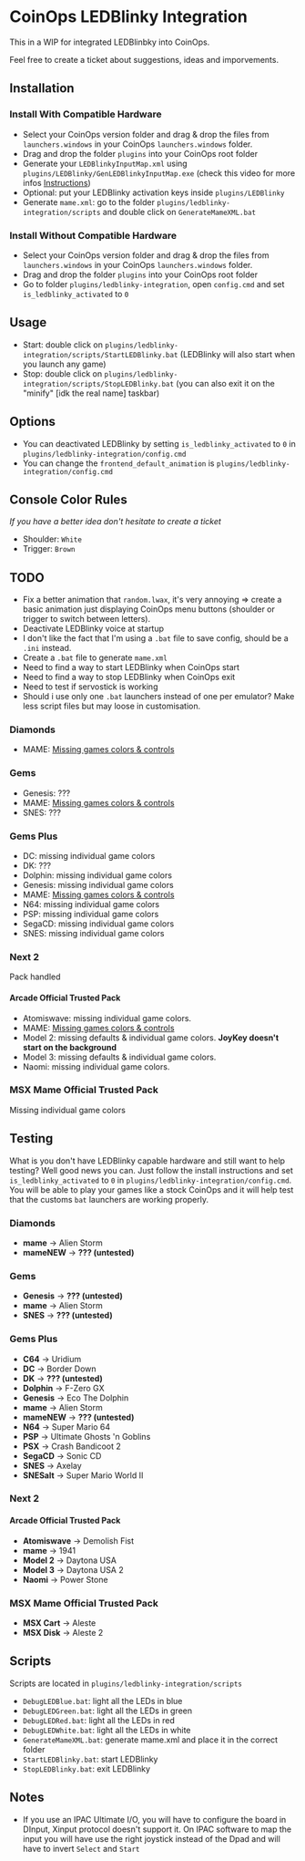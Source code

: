 # CoinOps LEDBlinky Integration

This in a WIP for integrated LEDBlinbky into CoinOps.

Feel free to create a ticket about suggestions, ideas and imporvements.

## Installation

### Install With Compatible Hardware

- Select your CoinOps version folder and drag & drop the files from `launchers.windows` in your CoinOps `launchers.windows` folder.
- Drag and drop the folder `plugins` into your CoinOps root folder
- Generate your `LEDBlinkyInputMap.xml` using `plugins/LEDBlinky/GenLEDBlinkyInputMap.exe` (check this video for more infos [Instructions](https://www.youtube.com/watch?v=opu6NofnyWg))
- Optional: put your LEDBlinky activation keys inside `plugins/LEDBlinky`
- Generate `mame.xml`: go to the folder `plugins/ledblinky-integration/scripts` and double click on `GenerateMameXML.bat`

### Install Without Compatible Hardware

- Select your CoinOps version folder and drag & drop the files from `launchers.windows` in your CoinOps `launchers.windows` folder.
- Drag and drop the folder `plugins` into your CoinOps root folder
- Go to folder `plugins/ledblinky-integration`, open `config.cmd` and set `is_ledblinky_activated` to `0`

## Usage

- Start: double click on `plugins/ledblinky-integration/scripts/StartLEDBlinky.bat` (LEDBlinky will also start when you launch any game)
- Stop: double click on `plugins/ledblinky-integration/scripts/StopLEDBlinky.bat` (you can also exit it on the "minify" [idk the real name] taskbar)

## Options

- You can deactivated LEDBlinky by setting `is_ledblinky_activated` to `0` in `plugins/ledblinky-integration/config.cmd`
- You can change the `frontend_default_animation` is `plugins/ledblinky-integration/config.cmd`

## Console Color Rules

_If you have a better idea don't hesitate to create a ticket_

- Shoulder: `White`
- Trigger: `Brown`

## TODO

- Fix a better animation that `random.lwax`, it's very annoying => create a basic animation just displaying CoinOps menu buttons (shoulder or trigger to switch between letters).
- Deactivate LEDBlinky voice at startup
- I don't like the fact that I'm using a `.bat` file to save config, should be a `.ini` instead.
- Create a `.bat` file to generate `mame.xml`
- Need to find a way to start LEDBlinky when CoinOps start
- Need to find a way to stop LEDBlinky when CoinOps exit
- Need to test if servostick is working
- Should i use only one `.bat` launchers instead of one per emulator? Make less script files but may loose in customisation.

### Diamonds

- MAME: [Missing games colors & controls](https://github.com/marchah/CoinOps-LEDBlinky-Integration/blob/master/scripts/diamondsInfo.json)

### Gems

- Genesis: ???
- MAME: [Missing games colors & controls](https://github.com/marchah/CoinOps-LEDBlinky-Integration/blob/master/scripts/gemsInfo.json)
- SNES: ???

### Gems Plus

- DC: missing individual game colors
- DK: ???
- Dolphin: missing individual game colors
- Genesis: missing individual game colors
- MAME: [Missing games colors & controls](https://github.com/marchah/CoinOps-LEDBlinky-Integration/blob/master/scripts/gemsPlusInfo.json)
- N64: missing individual game colors
- PSP: missing individual game colors
- SegaCD: missing individual game colors
- SNES: missing individual game colors

### Next 2

Pack handled

#### Arcade Official Trusted Pack

- Atomiswave: missing individual game colors.
- MAME: [Missing games colors & controls](https://github.com/marchah/CoinOps-LEDBlinky-Integration/blob/master/scripts/next2ArcadeOfficialInfo.json)
- Model 2: missing defaults & individual game colors. **JoyKey doesn't start on the background**
- Model 3: missing defaults & individual game colors.
- Naomi: missing individual game colors.

### MSX Mame Official Trusted Pack

Missing individual game colors

## Testing

What is you don't have LEDBlinky capable hardware and still want to help testing? Well good news you can.
Just follow the install instructions and set `is_ledblinky_activated` to `0` in `plugins/ledblinky-integration/config.cmd`.
You will be able to play your games like a stock CoinOps and it will help test that the customs `bat` launchers are working properly.

### Diamonds

- **mame** -> Alien Storm
- **mameNEW** -> **??? (untested)**

### Gems

- **Genesis** -> **??? (untested)**
- **mame** -> Alien Storm
- **SNES** -> **??? (untested)**

### Gems Plus

- **C64** -> Uridium
- **DC** -> Border Down
- **DK** -> **??? (untested)**
- **Dolphin** -> F-Zero GX
- **Genesis** -> Eco The Dolphin
- **mame** -> Alien Storm
- **mameNEW** -> **??? (untested)**
- **N64** -> Super Mario 64
- **PSP** -> Ultimate Ghosts 'n Goblins
- **PSX** -> Crash Bandicoot 2
- **SegaCD** -> Sonic CD
- **SNES** -> Axelay
- **SNESalt** -> Super Mario World II

### Next 2

#### Arcade Official Trusted Pack

- **Atomiswave** -> Demolish Fist
- **mame** -> 1941
- **Model 2** -> Daytona USA
- **Model 3** -> Daytona USA 2
- **Naomi** -> Power Stone

### MSX Mame Official Trusted Pack

- **MSX Cart** -> Aleste
- **MSX Disk** -> Aleste 2

## Scripts

Scripts are located in `plugins/ledblinky-integration/scripts`

- `DebugLEDBlue.bat`: light all the LEDs in blue
- `DebugLEDGreen.bat`: light all the LEDs in green
- `DebugLEDRed.bat`: light all the LEDs in red
- `DebugLEDWhite.bat`: light all the LEDs in white
- `GenerateMameXML.bat`: generate mame.xml and place it in the correct folder
- `StartLEDBlinky.bat`: start LEDBlinky
- `StopLEDBlinky.bat`: exit LEDBlinky

## Notes

- If you use an IPAC Ultimate I/O, you will have to configure the board in DInput, Xinput protocol doesn't support it. On IPAC software to map the input you will have use the right joystick instead of the Dpad and will have to invert `Select` and `Start`
